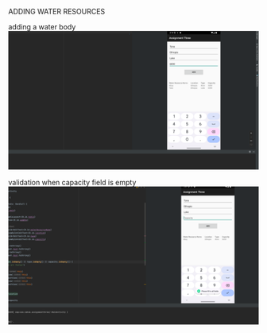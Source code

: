 ADDING WATER RESOURCES

adding a water body
![img_1.png](img_1.png)

validation when capacity field is empty
![img.png](img.png)

